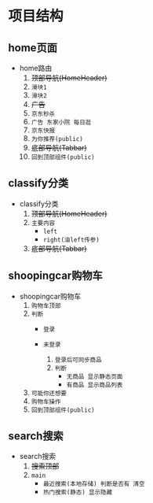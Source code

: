 # 项目结构

## home页面

* home路由
    1. ~~顶部导航(HomeHeader)~~
    2. `滑块1`
    3. `滑块2`
    4. ~~广告~~
    5. `京东秒杀`
    6. `广告 东家小院 每日逛`
    7. `京东快报`
    8. `为你推荐(public)`
    9. ~~底部导航(Tabbar)~~
    10. `回到顶部组件(public)`

## classify分类

* classify分类
    1. ~~顶部导航(HomeHeader)~~
    2. `主要内容`
        * `left`
        * `right(油left传参)`
    3. ~~底部导航(Tabbar)~~

## shoopingcar购物车

* shoopingcar购物车
    1. `购物车顶部`
    2. `判断`
        * `登录`

        * `未登录`
            1. `登录后可同步商品`
            2. `判断`
                * `无商品 显示静态页面`
                * `有商品 显示商品列表`
    3. `可能你还想要`
    4. `购物车操作`
    5. `回到顶部组件(public)`

## search搜索

* search搜索
    1. ~~搜索顶部~~
    2. `main`
        * `最近搜索(本地存储) 判断是否有 清空`
        * `热门搜索(静态) 显示隐藏`